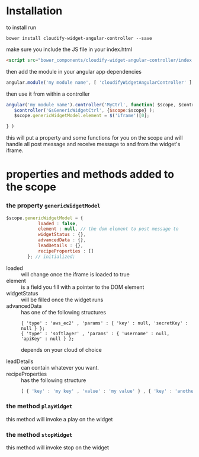 # Installation

to install run

`bower install cloudify-widget-angular-controller --save`

make sure you include the JS file in your index.html

```html
<script src="bower_components/cloudify-widget-angular-controller/index.js"></script>
```

then add the module in your angular app dependencies

```javascript
angular.module('my module name', [ 'cloudifyWidgetAngularController' ] );
```


then use it from within a controller

```javascript
angular('my module name').controller('MyCtrl', function( $scope, $controller ) {
   $controller('GsGenericWidgetCtrl', {$scope:$scope} );
   $scope.genericWidgetModel.element = $('iframe')[0];

} )
```


this will put a property and some functions for you on the scope and will handle all post message and receive message to and from the widget's iframe.

# properties and methods added to the scope

### the property `genericWidgetModel`

```javascript
$scope.genericWidgetModel = {
            loaded : false,
            element : null, // the dom element to post message to
            widgetStatus : {},
            advancedData : {},
            leadDetails : {},
            recipeProperties : []
        }; // initialized;
```        

<dl>

<dt>loaded</dt>
<dd>will change once the iframe is loaded to true</dd>


<dt>element</dt>
<dd>is a field you fill with a pointer to the DOM element</dd>

<dt>widgetStatus</dt>
<dd>will be filled once the widget runs</dd>

<dt>advancedData</dt>
<dd>has one of the following structures

```javacript
{ 'type' : 'aws_ec2' , 'params' : { 'key' : null, 'secretKey' : null } };
{ 'type' : 'softlayer' , 'params' : { 'username' : null, 'apiKey' : null } };
```
depends on your cloud of choice
</dd>

<dt>leadDetails</dt>
<dd>can contain whatever you want.</dd>

<dt>recipeProperties</dt>
<dd>has the following structure

```javascript
[ { 'key' : 'my key' , 'value' : 'my value' } , { 'key' : 'another key' , 'value' : 'another value' } , ... ]
```
</dl>

### the method `playWidget`

this method will invoke a play on the widget

### the method `stopWidget`

this method will invoke stop on the widget

